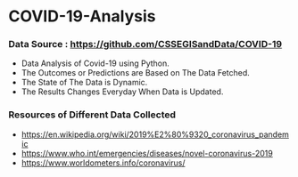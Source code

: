 # COVID-19-Analysis

### Data Source : https://github.com/CSSEGISandData/COVID-19

* Data Analysis of Covid-19 using Python.
* The Outcomes or Predictions are Based on The Data Fetched.
* The State of The Data is Dynamic.
* The Results Changes Everyday When Data is Updated.

### Resources of Different Data Collected 

* https://en.wikipedia.org/wiki/2019%E2%80%9320_coronavirus_pandemic
* https://www.who.int/emergencies/diseases/novel-coronavirus-2019
* https://www.worldometers.info/coronavirus/
